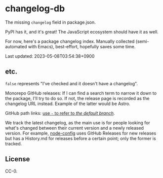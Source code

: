 # changelog-db

The missing `changelog` field in package.json.

PyPI has it, and it's great! The JavaScript ecosystem should have it as well.

For now, here's a package changelog index. Manually collected (semi-automated with Emacs), best-effort, hopefully saves some time.

Last updated: 2023-05-08T03:54:38+0900

## etc.

`false` represents "I've checked and it doesn't have a changelog".

Monorepo GitHub releases: If I can find a search term to narrow it down to the package, I'll try to do so. If not, the release page is recorded as the changelog URL instead. Example of the latter would be Astro.

GitHub path links: [use `-` to refer to *the default branch*](https://stackoverflow.com/questions/64726262/is-there-a-stable-url-to-always-get-the-default-branch-in-github).

We track the latest changelog, as the main use is for people looking for what's changed between their current version and a newly released version. For example, [node-config](https://github.com/node-config/node-config) uses GitHub Releases for new releases but has a History.md for releases before a certain point; only the former is tracked.

## License

CC-0.

